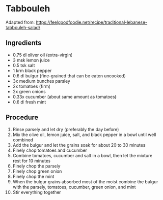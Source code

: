 # Tabbouleh
Adapted from: https://feelgoodfoodie.net/recipe/traditional-lebanese-tabbouleh-salad/
## Ingredients
- 0.75 dl oliver oil (extra-virgin)
- 3 msk lemon juice
- 0.5 tsk salt
- 1 krm black pepper
- 0.6 dl bulgur (fine-grained that can be eaten uncooked)
- 3x medium bunches parsley
- 2x tomatoes (firm)
- 2x green onions
- 0.33x cucumber (about same amount as tomatoes)
- 0.6 dl fresh mint
## Procedure
1. Rinse parsely and let dry (preferably the day before)
2. Mix the olive oil, lemon juice, salt, and black pepper in a bowl until well combined
3. Add the bulgur and let the grains soak for about 20 to 30 minutes
4. Finely chop tomatoes and cucumber
5. Combine tomatoes, cucumber and salt in a bowl, then let the mixture rest for 10 minutes
6. Finely chop the parsely
7. Finely chop green onion
8. Finely chop the mint
7. When the bulgur grains absorbed most of the moist combine the bulgur with the parsely, tomatoes, cucumber, green onion, and mint
8. Stir everything together
